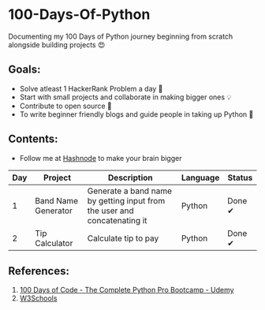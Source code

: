 # 100-Days-Of-Python
Documenting my 100 Days of Python journey beginning from scratch alongside building projects 😍

## Goals:
- Solve atleast 1 HackerRank Problem a day 🧠
- Start with small projects and collaborate in making bigger ones 💡
- Contribute to open source 🤝
- To write beginner friendly blogs and guide people in taking up Python 📖

## Contents:
- Follow me at [Hashnode](https://shalu01m.hashnode.dev/) to make your brain bigger

| Day | Project                               | Description                                                                           | Language                      | Status |
| --- | ------------------------------------- | ------------------------------------------------------------------------------------- | ----------------------------- | ------ |
| 1   | Band Name Generator                | Generate a band name by getting input from the user and concatenating it                                                       | Python                    | Done ✔ |
| 2   | Tip Calculator                | Calculate tip to pay                                                       | Python                    | Done ✔ |

## References:
1. [100 Days of Code - The Complete Python Pro Bootcamp - Udemy](https://www.udemy.com/course/100-days-of-code/)
2. [W3Schools](https://w3schools.com/python)
